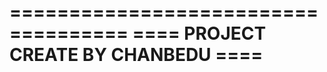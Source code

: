 ====================================
==== PROJECT CREATE BY CHANBEDU ====
====================================